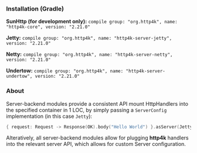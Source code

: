 ### Installation (Gradle)
**SunHttp (for development only):** ```compile group: "org.http4k", name: "http4k-core", version: "2.21.0"```

**Jetty:** ```compile group: "org.http4k", name: "http4k-server-jetty", version: "2.21.0"```

**Netty:** ```compile group: "org.http4k", name: "http4k-server-netty", version: "2.21.0"```

**Undertow:** ```compile group: "org.http4k", name: "http4k-server-undertow", version: "2.21.0"```

### About
Server-backend modules provide a consistent API mount HttpHandlers into the specified container in 1 LOC, by simply passing a `ServerConfig` implementation (in this case `Jetty`):

```kotlin
{ request: Request -> Response(OK).body("Hello World") }.asServer(Jetty(8000)).start().block()
```
Alteratively, all server-backend modules allow for plugging **http4k** handlers into the relevant server API, which allows for custom Server configuration.
